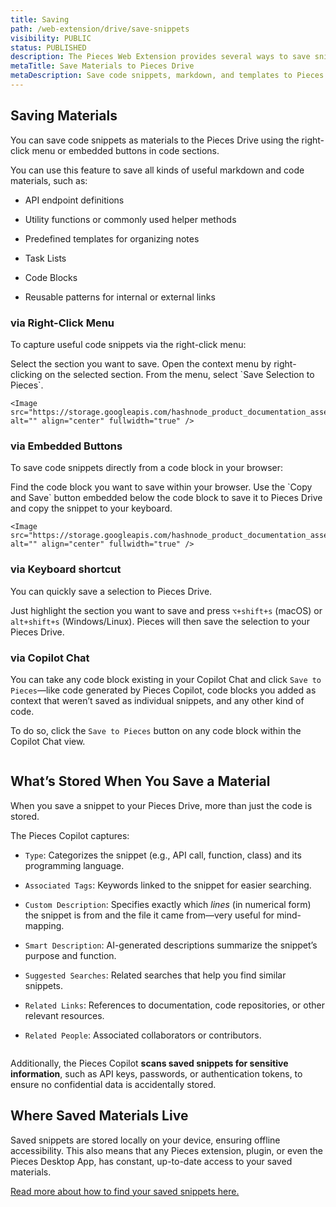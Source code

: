 ```yaml
---
title: Saving
path: /web-extension/drive/save-snippets
visibility: PUBLIC
status: PUBLISHED
description: The Pieces Web Extension provides several ways to save snippets, ensuring your most useful content is always at hand within your notes.
metaTitle: Save Materials to Pieces Drive
metaDescription: Save code snippets, markdown, and templates to Pieces Drive using right‑click menus, embedded buttons, keyboard shortcuts, or Copilot Chat for fast organization.
---
```


## Saving Materials

You can save code snippets as materials to the Pieces Drive using the right-click menu or embedded buttons in code sections.

You can use this feature to save all kinds of useful markdown and code materials, such as:

* API endpoint definitions

* Utility functions or commonly used helper methods

* Predefined templates for organizing notes

* Task Lists

* Code Blocks

* Reusable patterns for internal or external links

### via Right-Click Menu

To capture useful code snippets via the right-click menu:

<Steps>
  <Step title="Highlight the Section">
    Select the section you want to save.
  </Step>

  <Step title="Right-Click on the Highlighted Section">
    Open the context menu by right-clicking on the selected section.
  </Step>

  <Step title="Choose Pieces: Save Selection">
    From the menu, select `Save Selection to Pieces`.

    <Image src="https://storage.googleapis.com/hashnode_product_documentation_assets/web_extension/_MAIN/right_click_hover_save.png" alt="" align="center" fullwidth="true" />
  </Step>
</Steps>

### via Embedded Buttons

To save code snippets directly from a code block in your browser:

<Steps>
  <Step title="Locate the Code Block">
    Find the code block you want to save within your browser.
  </Step>

  <Step title="Click Copy and Save">
    Use the `Copy and Save` button embedded below the code block to save it to Pieces Drive and copy the snippet to your keyboard.

    <Image src="https://storage.googleapis.com/hashnode_product_documentation_assets/web_extension/pieces_drive/saving_materials/hover_copy_save.png" alt="" align="center" fullwidth="true" />
  </Step>
</Steps>

### via Keyboard shortcut

You can quickly save a selection to Pieces Drive.

Just highlight the section you want to save and press `⌥+shift+s` (macOS) or `alt+shift+s` (Windows/Linux). Pieces will then save the selection to your Pieces Drive.

### via Copilot Chat

You can take any code block existing in your Copilot Chat and click `Save to Pieces`—like code generated by Pieces Copilot, code blocks you added as context that weren’t saved as individual snippets, and any other kind of code.

To do so, click the `Save to Pieces` button on any code block within the Copilot Chat view.

<Image src="https://storage.googleapis.com/hashnode_product_documentation_assets/web_extension/pieces_drive/saving_materials/save_to_pieces_chat.png" alt="" align="center" fullwidth="true" />

## What’s Stored When You Save a Material

When you save a snippet to your Pieces Drive, more than just the code is stored.

The Pieces Copilot captures:

* `Type`: Categorizes the snippet (e.g., API call, function, class) and its programming language.

* `Associated Tags`: Keywords linked to the snippet for easier searching.

* `Custom Description`: Specifies exactly which *lines* (in numerical form) the snippet is from and the file it came from—very useful for mind-mapping.

* `Smart Description`: AI-generated descriptions summarize the snippet’s purpose and function.

* `Suggested Searches`: Related searches that help you find similar snippets.

* `Related Links`: References to documentation, code repositories, or other relevant resources.

* `Related People`: Associated collaborators or contributors.

<Image src="https://storage.googleapis.com/hashnode_product_documentation_assets/web_extension/pieces_drive/_MAIN/saved_media_browser.png" alt="" align="center" fullwidth="true" />

Additionally, the Pieces Copilot **scans saved snippets for sensitive information**, such as API keys, passwords, or authentication tokens, to ensure no confidential data is accidentally stored.

## Where Saved Materials Live

Saved snippets are stored locally on your device, ensuring offline accessibility. This also means that any Pieces extension, plugin, or even the Pieces Desktop App, has constant, up-to-date access to your saved materials.

[Read more about how to find your saved snippets here.](/products/web-extension/drive/search-reuse#finding-saved-snippets)